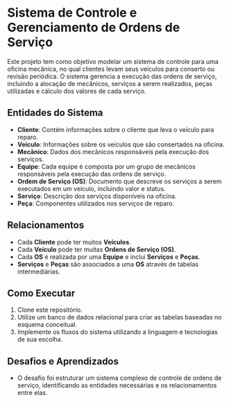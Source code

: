 # Sistema de Controle e Gerenciamento de Ordens de Serviço

Este projeto tem como objetivo modelar um sistema de controle para uma oficina mecânica, no qual clientes levam seus veículos para conserto ou revisão periódica. O sistema gerencia a execução das ordens de serviço, incluindo a alocação de mecânicos, serviços a serem realizados, peças utilizadas e cálculo dos valores de cada serviço.

## Entidades do Sistema

- **Cliente**: Contém informações sobre o cliente que leva o veículo para reparo.
- **Veículo**: Informações sobre os veículos que são consertados na oficina.
- **Mecânico**: Dados dos mecânicos responsáveis pela execução dos serviços.
- **Equipe**: Cada equipe é composta por um grupo de mecânicos responsáveis pela execução das ordens de serviço.
- **Ordem de Serviço (OS)**: Documento que descreve os serviços a serem executados em um veículo, incluindo valor e status.
- **Serviço**: Descrição dos serviços disponíveis na oficina.
- **Peça**: Componentes utilizados nos serviços de reparo.

## Relacionamentos

- Cada **Cliente** pode ter muitos **Veículos**.
- Cada **Veículo** pode ter muitas **Ordens de Serviço (OS)**.
- Cada **OS** é realizada por uma **Equipe** e inclui **Serviços** e **Peças**.
- **Serviços** e **Peças** são associados a uma **OS** através de tabelas intermediárias.

## Como Executar

1. Clone este repositório.
2. Utilize um banco de dados relacional para criar as tabelas baseadas no esquema conceitual.
3. Implemente os fluxos do sistema utilizando a linguagem e tecnologias de sua escolha.

## Desafios e Aprendizados

- O desafio foi estruturar um sistema complexo de controle de ordens de serviço, identificando as entidades necessárias e os relacionamentos entre elas.
